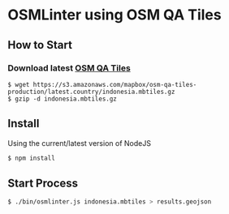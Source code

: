 # OSMLinter using OSM QA Tiles

## How to Start

### Download latest [OSM QA Tiles](https://osmlab.github.io/osm-qa-tiles/)

```
$ wget https://s3.amazonaws.com/mapbox/osm-qa-tiles-production/latest.country/indonesia.mbtiles.gz
$ gzip -d indonesia.mbtiles.gz
```

## Install

Using the current/latest version of NodeJS

```bash
$ npm install
```

## Start Process

```bash
$ ./bin/osmlinter.js indonesia.mbtiles > results.geojson
```